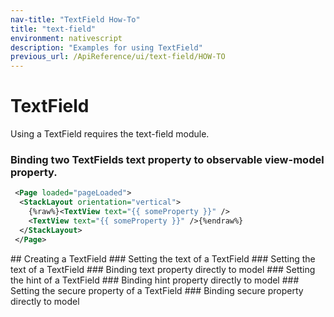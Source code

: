 ```yaml
---
nav-title: "TextField How-To"
title: "text-field"
environment: nativescript
description: "Examples for using TextField"
previous_url: /ApiReference/ui/text-field/HOW-TO
---
```

# TextField
Using a TextField requires the text-field module.
<snippet id='require-textfield'/>
<snippet id='require-observable'/>
### Binding two TextFields text property to observable view-model property.
```XML
 <Page loaded="pageLoaded">
  <StackLayout orientation="vertical">
    {%raw%}<TextView text="{{ someProperty }}" />
    <TextView text="{{ someProperty }}" />{%endraw%}
  </StackLayout>
 </Page>
```
<snippet id='binding-text-property'/>
## Creating a TextField
<snippet id='creating-textfield'/>
### Setting the text of a TextField
<snippet id='setting-text-property'/>
### Setting the text of a TextField
<snippet id='setting-hint-property'/>
### Binding text property directly to model
<snippet id='binding-text-property-second'/>
### Setting the hint of a TextField
<snippet id='setting-hint-text'/>
### Binding hint property directly to model
<snippet id='binding-hint-property'/>
### Setting the secure property of a TextField
<snippet id='setting-secure-property'/>
### Binding secure property directly to model
<snippet id='binding-secure-property'/>
